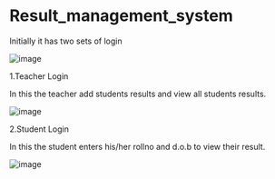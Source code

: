 # Result_management_system

Initially it has two sets of login

![image](https://github.com/SANJAYRAJAKUMARR/Result_management_system/assets/112179483/8b108668-ae14-409a-b96b-a92a42405ede)



1.Teacher Login

In this the teacher add students results and view all students results.

![image](https://github.com/SANJAYRAJAKUMARR/Result_management_system/assets/112179483/4632b26f-b75c-4271-819c-2d4832adea17)



2.Student Login

In this the student enters his/her rollno and d.o.b to view their result.

![image](https://github.com/SANJAYRAJAKUMARR/Result_management_system/assets/112179483/66757fa5-83c3-4fb1-8aab-fc1cb23b16c5)


